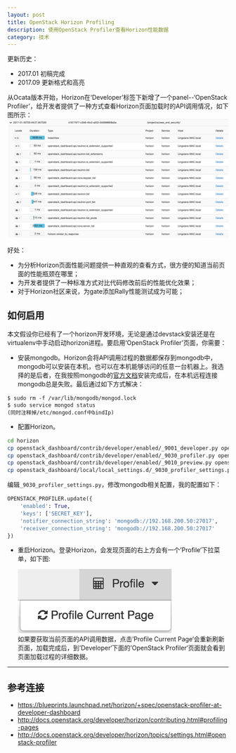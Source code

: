 ```yaml
---
layout: post
title: OpenStack Horizon Profiling
description: 使用OpenStack Profiler查看Horizon性能数据
category: 技术
---
```


更新历史：

- 2017.01 初稿完成
- 2017.09 更新格式和高亮

从Ocata版本开始，Horizon在‘Developer’标签下新增了一个panel--‘OpenStack Profiler’，给开发者提供了一种方式查看Horizon页面加载时的API调用情况，如下图所示：  
![](/images/2017-01-30-horizon-profiling/1.png)

好处：

- 为分析Horizon页面性能问题提供一种直观的查看方式，很方便的知道当前页面的性能瓶颈在哪里；
- 为开发者提供了一种标准方式对比代码修改前后的性能优化效果；
- 对于Horizon社区来说，为gate添加Rally性能测试成为可能；

## 如何启用
本文假设你已经有了一个horizon开发环境，无论是通过devstack安装还是在virtualenv中手动启动horizon进程。要启用‘OpenStack Profiler’页面，你需要：

- 安装mongodb。Horizon会将API调用过程的数据都保存到mongodb中，mongodb可以安装在本机，也可以在本机能够访问的任意一台机器上。我选择的是后者，在我按照mongodb的[官方文档](https://docs.mongodb.com/manual/tutorial/install-mongodb-on-ubuntu/#install-mongodb-community-edition)安装完成后，在本机远程连接mongodb总是失败。最后通过如下方式解决：

```console
$ sudo rm -f /var/lib/mongodb/mongod.lock
$ sudo service mongod status
(同时注释掉/etc/mongod.conf中bindIp)
```

- 配置Horizon。

```bash
cd horizon
cp openstack_dashboard/contrib/developer/enabled/_9001_developer.py openstack_dashboard/local/enabled/
cp openstack_dashboard/contrib/developer/enabled/_9030_profiler.py openstack_dashboard/local/enabled/
cp openstack_dashboard/contrib/developer/enabled/_9010_preview.py openstack_dashboard/local/enabled/
cp openstack_dashboard/local/local_settings.d/_9030_profiler_settings.py.example openstack_dashboard/local/local_settings.d/_9030_profiler_settings.py
```

  编辑`_9030_profiler_settings.py`，修改mongodb相关配置，我的配置如下：

```python
OPENSTACK_PROFILER.update({
    'enabled': True,
    'keys': ['SECRET_KEY'],
    'notifier_connection_string': 'mongodb://192.168.200.50:27017',
    'receiver_connection_string': 'mongodb://192.168.200.50:27017'
})
```

- 重启Horizon。登录Horizon，会发现页面的右上方会有一个’Profile‘下拉菜单，如下图:  

  ![](/images/2017-01-30-horizon-profiling/2.png)  
  如果要获取当前页面的API调用数据，点击’Profile Current Page‘会重新刷新页面，加载完成后，到’Developer‘下面的’OpenStack Profiler‘页面就会看到页面加载过程的详细数据。

---

## 参考连接

- <https://blueprints.launchpad.net/horizon/+spec/openstack-profiler-at-developer-dashboard>  
- <http://docs.openstack.org/developer/horizon/contributing.html#profiling-pages>  
- <http://docs.openstack.org/developer/horizon/topics/settings.html#openstack-profiler>